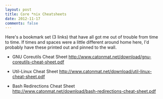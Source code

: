 ```yaml
---
layout: post
title: Core *nix Cheatsheets
date: 2012-11-17
comments: false
---
```


Here's a bookmark set (3 links) that have all got me out of trouble from time to time. If times and spaces were a little different around home here, I'd probably have these printed out and pinned to the wall.

* GNU Coreutils Cheat Sheet <a href="http://www.catonmat.net/download/gnu-coreutils-cheat-sheet.pdf" target="_blank">http://www.catonmat.net/download/gnu-coreutils-cheat-sheet.pdf</a>

* Util-Linux Cheat Sheet <a href="http://www.catonmat.net/download/util-linux-cheat-sheet.pdf" target="_blank">http://www.catonmat.net/download/util-linux-cheat-sheet.pdf</a>

* Bash Redirections Cheat Sheet <a href="http://www.catonmat.net/download/bash-redirections-cheat-sheet.pdf">http://www.catonmat.net/download/bash-redirections-cheat-sheet.pdf</a>

